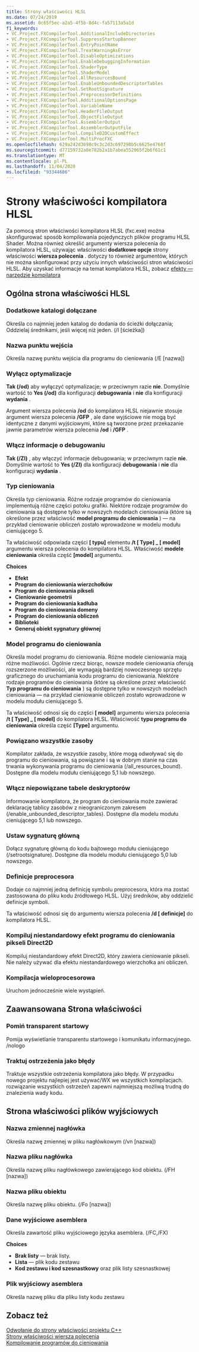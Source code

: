 ```yaml
---
title: Strony właściwości HLSL
ms.date: 07/24/2019
ms.assetid: 0c65f5ec-a2a5-4f5b-8d4c-fa57113a5a1d
f1_keywords:
- VC.Project.FXCompilerTool.AdditionalIncludeDirectories
- VC.Project.FXCompilerTool.SuppressStartupBanner
- VC.Project.FXCompilerTool.EntryPointName
- VC.Project.FXCompilerTool.TreatWarningAsError
- VC.Project.FXCompilerTool.DisableOptimizations
- VC.Project.FXCompilerTool.EnableDebuggingInformation
- VC.Project.FXCompilerTool.ShaderType
- VC.Project.FXCompilerTool.ShaderModel
- VC.Project.FXCompilerTool.AllResourcesBound
- VC.Project.FXCompilerTool.EnableUnboundedDescriptorTables
- VC.Project.FXCompilerTool.SetRootSignature
- VC.Project.FXCompilerTool.PreprocessorDefinitions
- VC.Project.FXCompilerTool.AdditionalOptionsPage
- VC.Project.FXCompilerTool.VariableName
- VC.Project.FXCompilerTool.HeaderFileOutput
- VC.Project.FXCompilerTool.ObjectFileOutput
- VC.Project.FXCompilerTool.AssemblerOutput
- VC.Project.FXCompilerTool.AssemblerOutputFile
- VC.Project.FXCompilerTool.CompileD2DCustomEffect
- VC.Project.FXCompilerTool.MultiProcFXC
ms.openlocfilehash: 629a242d3698c9c3c2d3c697298b5c6625e4768f
ms.sourcegitcommit: d77159732a8e782b2a1b7abea552065f2b6f61c1
ms.translationtype: MT
ms.contentlocale: pl-PL
ms.lasthandoff: 11/04/2020
ms.locfileid: "93344686"
---
```

# <a name="hlsl-compiler-property-pages"></a>Strony właściwości kompilatora HLSL

Za pomocą stron właściwości kompilatora HLSL (fxc.exe) można skonfigurować sposób kompilowania pojedynczych plików programu HLSL Shader. Można również określić argumenty wiersza polecenia do kompilatora HLSL, używając właściwości **dodatkowe opcje** strony właściwości **wiersza polecenia** . dotyczy to również argumentów, których nie można skonfigurować przy użyciu innych właściwości stron właściwości HLSL. Aby uzyskać informacje na temat kompilatora HLSL, zobacz [efekty — narzędzie kompilatora](/windows/win32/direct3dtools/fxc)

## <a name="hlsl-general-property-page"></a>Ogólna strona właściwości HLSL

### <a name="additional-include-directories"></a>Dodatkowe katalogi dołączane

Określa co najmniej jeden katalog do dodania do ścieżki dołączania; Oddzielaj średnikami, jeśli więcej niż jeden. (/I [ścieżka])

### <a name="entrypoint-name"></a>Nazwa punktu wejścia

Określa nazwę punktu wejścia dla programu do cieniowania (/E [nazwa])

### <a name="disable-optimizations"></a>Wyłącz optymalizacje

**Tak (/od)** aby wyłączyć optymalizacje; w przeciwnym razie **nie**. Domyślnie wartość to **Yes (/od)** dla konfiguracji **debugowania** i **nie** dla konfiguracji **wydania** .

Argument wiersza polecenia **/od** do kompilatora HLSL niejawnie stosuje argument wiersza polecenia **/GFP** , ale dane wyjściowe nie mogą być identyczne z danymi wyjściowymi, które są tworzone przez przekazanie jawnie parametrów wiersza polecenia **/od** i **/GFP** .

### <a name="enable-debugging-information"></a>Włącz informacje o debugowaniu

**Tak (/ZI)** , aby włączyć informacje debugowania; w przeciwnym razie **nie**. Domyślnie wartość to **Yes (/ZI)** dla konfiguracji **debugowania** i **nie** dla konfiguracji **wydania** .

### <a name="shader-type"></a>Typ cieniowania

Określa typ cieniowania. Różne rodzaje programów do cieniowania implementują różne części potoku grafiki. Niektóre rodzaje programów do cieniowania są dostępne tylko w nowszych modelach cieniowania (które są określone przez właściwość **model programu do cieniowania** ) — na przykład cieniowanie obliczeń zostało wprowadzone w modelu modułu cieniującego 5.

Ta właściwość odpowiada części **\[ typu]** elementu **/t \[ Type] _ \[ model]** argumentu wiersza polecenia do kompilatora HLSL. Właściwość **modele cieniowania** określa część **[model]** argumentu.

**Choices**

- **Efekt**
- **Program do cieniowania wierzchołków**
- **Program do cieniowania pikseli**
- **Cieniowanie geometrii**
- **Program do cieniowania kadłuba**
- **Program do cieniowania domeny**
- **Program do cieniowania obliczeń**
- **Biblioteki**
- **Generuj obiekt sygnatury głównej**

### <a name="shader-model"></a>Model programu do cieniowania

Określa model programu do cieniowania. Różne modele cieniowania mają różne możliwości. Ogólnie rzecz biorąc, nowsze modele cieniowania oferują rozszerzone możliwości, ale wymagają bardziej nowoczesnego sprzętu graficznego do uruchamiania kodu programu do cieniowania. Niektóre rodzaje programów do cieniowania (które są określone przez właściwość **Typ programu do cieniowania** ) są dostępne tylko w nowszych modelach cieniowania — na przykład cieniowanie obliczeń zostało wprowadzone w modelu modułu cieniującego 5.

Ta właściwość odnosi się do części **\[ model]** argumentu wiersza polecenia **/t \[ Type] _ \[ model]** do kompilatora HLSL. Właściwość **typu programu do cieniowania** określa część **[Type]** argumentu.

### <a name="all-resources-bound"></a>Powiązano wszystkie zasoby

Kompilator zakłada, że wszystkie zasoby, które mogą odwoływać się do programu do cieniowania, są powiązane i są w dobrym stanie na czas trwania wykonywania programu do cieniowania (/all_resources_bound). Dostępne dla modelu modułu cieniującego 5,1 lub nowszego.

### <a name="enable-unbounded-descriptor-tables"></a>Włącz niepowiązane tabele deskryptorów

Informowanie kompilatora, że program do cieniowania może zawierać deklarację tablicy zasobów z nieograniczonym zakresem (/enable_unbounded_descriptor_tables). Dostępne dla modelu modułu cieniującego 5,1 lub nowszego.

### <a name="set-root-signature"></a>Ustaw sygnaturę główną

Dołącz sygnaturę główną do kodu bajtowego modułu cieniującego (/setrootsignature). Dostępne dla modelu modułu cieniującego 5,0 lub nowszego.

### <a name="preprocessor-definitions"></a>Definicje preprocesora

Dodaje co najmniej jedną definicję symbolu preprocesora, która ma zostać zastosowana do pliku kodu źródłowego HLSL. Użyj średników, aby oddzielić definicje symboli.

Ta właściwość odnosi się do argumentu wiersza polecenia **/d \[ definicje]** do kompilatora HLSL.

### <a name="compile-a-direct2d-custom-pixel-shader-effect"></a>Kompiluj niestandardowy efekt programu do cieniowania pikseli Direct2D

Kompiluj niestandardowy efekt Direct2D, który zawiera cieniowanie pikseli. Nie należy używać dla efektu niestandardowego wierzchołka ani obliczeń.

### <a name="multi-processor-compilation"></a>Kompilacja wieloprocesorowa

Uruchom jednocześnie wiele wystąpień.

## <a name="advanced-property-page"></a>Zaawansowana Strona właściwości

### <a name="suppress-startup-banner"></a>Pomiń transparent startowy

Pomija wyświetlanie transparentu startowego i komunikatu informacyjnego. /nologo

### <a name="treat-warnings-as-errors"></a>Traktuj ostrzeżenia jako błędy

Traktuje wszystkie ostrzeżenia kompilatora jako błędy. W przypadku nowego projektu najlepiej jest używać/WX we wszystkich kompilacjach. rozwiązanie wszystkich ostrzeżeń zapewni najmniejszą możliwą trudną do znalezienia wady kodu.

## <a name="output-files-property-page"></a>Strona właściwości plików wyjściowych

### <a name="header-variable-name"></a>Nazwa zmiennej nagłówka

Określa nazwę zmiennej w pliku nagłówkowym (/vn [nazwa])

### <a name="header-file-name"></a>Nazwa pliku nagłówka

Określa nazwę pliku nagłówkowego zawierającego kod obiektu. (/FH [nazwa])

### <a name="object-file-name"></a>Nazwa pliku obiektu

Określa nazwę pliku obiektu. (/Fo [nazwa])

### <a name="assembler-output"></a>Dane wyjściowe asemblera

Określa zawartość pliku wyjściowego języka asemblera. (/FC,/FX)

**Choices**

- **Brak listy** — brak listy.
- **Lista** — plik kodu zestawu
- **Kod zestawu i kod szesnastkowy** oraz plik listy szesnastkowej

### <a name="assembler-output-file"></a>Plik wyjściowy asemblera

Określa nazwę pliku dla pliku listy kodu zestawu

## <a name="see-also"></a>Zobacz też

[Odwołanie do strony właściwości projektu C++](property-pages-visual-cpp.md)<br>
[Strony właściwości wiersza polecenia](command-line-property-pages.md)<br>
[Kompilowanie programów do cieniowania](/windows/win32/direct3dhlsl/dx-graphics-hlsl-part1)
